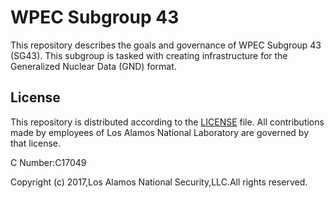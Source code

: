 # WPEC Subgroup 43
This repository describes the goals and governance of WPEC Subgroup 43 (SG43). This subgroup is tasked with creating infrastructure for the Generalized Nuclear Data (GND) format.

## License
This repository is distributed according to the [LICENSE](LICENSE) file. All contributions made by employees of Los Alamos National Laboratory are governed by that license.

C Number:C17049

Copyright (c) 2017,Los Alamos National Security,LLC.All rights reserved.   
